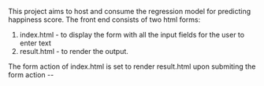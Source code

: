 This project aims to host and consume the regression model for predicting happiness score.
The front end consists of two html forms:
1. index.html - to display the form with all the input fields for the user to enter text
2. result.html - to render the output.

The form action of index.html is set to render result.html upon submiting the form action
-- <form action="/result" method="POST">


